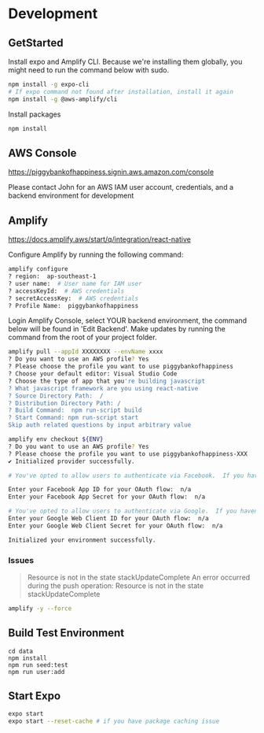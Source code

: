 # Development

## GetStarted

Install expo and Amplify CLI. Because we're installing them globally, you might need to run the command below with sudo.
```bash
npm install -g expo-cli
# If expo command not found after installation, install it again
npm install -g @aws-amplify/cli
```

Install packages
```bash
npm install
```

## AWS Console

https://piggybankofhappiness.signin.aws.amazon.com/console

Please contact John for an AWS IAM user account, credentials, and a backend environment for development

## Amplify

https://docs.amplify.aws/start/q/integration/react-native

Configure Amplify by running the following command:
```bash
amplify configure
? region:  ap-southeast-1
? user name:  # User name for IAM user
? accessKeyId:  # AWS credentials
? secretAccessKey:  # AWS credentials
? Profile Name:  piggybankofhappiness
```
Login Amplify Console, select YOUR backend environment, the command below will be found in 'Edit Backend'. Make updates by running the command from the root of your project folder.
```bash
amplify pull --appId XXXXXXXX --envName xxxx
? Do you want to use an AWS profile? Yes
? Please choose the profile you want to use piggybankofhappiness
? Choose your default editor: Visual Studio Code
? Choose the type of app that you're building javascript
? What javascript framework are you using react-native
? Source Directory Path:  /
? Distribution Directory Path: /
? Build Command:  npm run-script build
? Start Command: npm run-script start
Skip auth related questions by input arbitrary value
```

```bash
amplify env checkout ${ENV}
? Do you want to use an AWS profile? Yes
? Please choose the profile you want to use piggybankofhappiness-XXX
✔ Initialized provider successfully.

# You've opted to allow users to authenticate via Facebook.  If you haven't already, you'll need to go to https://developers.facebook.com and create an App ID.

Enter your Facebook App ID for your OAuth flow:  n/a
Enter your Facebook App Secret for your OAuth flow:  n/a

# You've opted to allow users to authenticate via Google.  If you haven't already, you'll need to go to https://developers.google.com/identity and create an App ID.
Enter your Google Web Client ID for your OAuth flow:  n/a
Enter your Google Web Client Secret for your OAuth flow:  n/a

Initialized your environment successfully.
```

### Issues

> Resource is not in the state stackUpdateComplete
> An error occurred during the push operation: Resource is not in the state stackUpdateComplete

```bash
amplify -y --force
```

## Build Test Environment

```
cd data
npm install
npm run seed:test
npm run user:add
```

## Start Expo

```bash
expo start
expo start --reset-cache # if you have package caching issue
```

